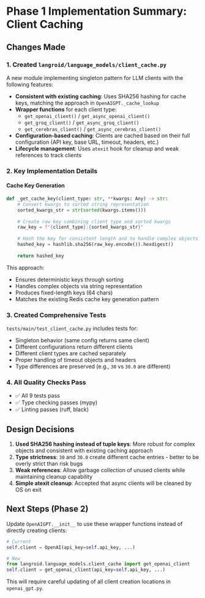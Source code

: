 # Phase 1 Implementation Summary: Client Caching

## Changes Made

### 1. Created `langroid/language_models/client_cache.py`

A new module implementing singleton pattern for LLM clients with the following features:

- **Consistent with existing caching**: Uses SHA256 hashing for cache keys, matching the approach in `OpenAIGPT._cache_lookup`
- **Wrapper functions** for each client type:
  - `get_openai_client()` / `get_async_openai_client()`
  - `get_groq_client()` / `get_async_groq_client()`
  - `get_cerebras_client()` / `get_async_cerebras_client()`
- **Configuration-based caching**: Clients are cached based on their full configuration (API key, base URL, timeout, headers, etc.)
- **Lifecycle management**: Uses `atexit` hook for cleanup and weak references to track clients

### 2. Key Implementation Details

#### Cache Key Generation
```python
def _get_cache_key(client_type: str, **kwargs: Any) -> str:
    # Convert kwargs to sorted string representation
    sorted_kwargs_str = str(sorted(kwargs.items()))
    
    # Create raw key combining client type and sorted kwargs
    raw_key = f"{client_type}:{sorted_kwargs_str}"
    
    # Hash the key for consistent length and to handle complex objects
    hashed_key = hashlib.sha256(raw_key.encode()).hexdigest()
    
    return hashed_key
```

This approach:
- Ensures deterministic keys through sorting
- Handles complex objects via string representation
- Produces fixed-length keys (64 chars)
- Matches the existing Redis cache key generation pattern

### 3. Created Comprehensive Tests

`tests/main/test_client_cache.py` includes tests for:
- Singleton behavior (same config returns same client)
- Different configurations return different clients
- Different client types are cached separately
- Proper handling of timeout objects and headers
- Type differences are preserved (e.g., `30` vs `30.0` are different)

### 4. All Quality Checks Pass
- ✅ All 9 tests pass
- ✅ Type checking passes (mypy)
- ✅ Linting passes (ruff, black)

## Design Decisions

1. **Used SHA256 hashing instead of tuple keys**: More robust for complex objects and consistent with existing caching approach
2. **Type strictness**: `30` and `30.0` create different cache entries - better to be overly strict than risk bugs
3. **Weak references**: Allow garbage collection of unused clients while maintaining cleanup capability
4. **Simple atexit cleanup**: Accepted that async clients will be cleaned by OS on exit

## Next Steps (Phase 2)

Update `OpenAIGPT.__init__` to use these wrapper functions instead of directly creating clients:
```python
# Current
self.client = OpenAI(api_key=self.api_key, ...)

# New  
from langroid.language_models.client_cache import get_openai_client
self.client = get_openai_client(api_key=self.api_key, ...)
```

This will require careful updating of all client creation locations in `openai_gpt.py`.